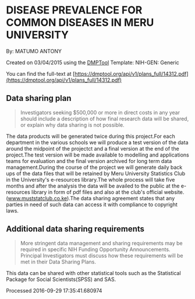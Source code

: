 # DISEASE PREVALENCE FOR COMMON DISEASES IN MERU UNIVERSITY

By: MATUMO ANTONY

Created on 03/04/2015 using the [DMPTool](https://dmp.cdlib.org/) Template: NIH-GEN: Generic

You can find the full-text at [https://dmptool.org/api/v1/plans_full/14312.pdf](https://dmptool.org/api/v1/plans_full/14312.pdf) 

## Data sharing plan

> Investigators seeking $500,000 or more in direct costs in any year should include a description of how final research data will be shared, or explain why data sharing is not possible.

The data products will be generated twice during this project.For each department in the various schools we will produce a test version of the data around the midpoint of the projectct and a final version at the end of the project.The test version will be made available to modelling and applications teams for evaluation and the final version archived for long term data management.During the course of the project we will generate daily back ups of the data files that will be retained by Meru University Statistics Club in the University's e-resources library.The whole process will take five months and after the analysis the data will be availed to the public at the e-resources library in form of pdf files and also at the club's official website.(www.muststatclub.co.ke).The data sharing agreement states that any parties in need of such data can access it with compliance to copyright laws.

## Additional data sharing requirements

> More stringent data management and sharing requirements may be required in specific NIH Funding Opportunity Announcements. Principal Investigators must discuss how these requirements will be met in their Data Sharing Plans.

This data can be shared with other statistical tools such as the Statistical Package for Social Scientists(SPSS) and SAS.

Processed 2016-09-29 17:35:41.680974
